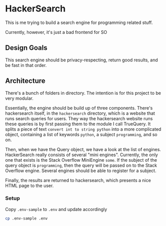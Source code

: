 # HackerSearch
This is me trying to build a search engine for programming related stuff.

Currently, however, it's just a bad frontend for SO

## Design Goals
This search engine should be privacy-respecting, return good results, and be fast in that order.

## Architecture
There's a bunch of folders in directory.
The intention is for this project to be very modular.

Essentially, the engine should be build up of three components.
There's hackersearch itself, in the `hackersearch` directory, which is a website that runs search queries for users.
They way the hackersearch website runs these queries is by first passing them to the module I call TrueQuery.
It splits a piece of text `convert int to string python` into a more complicated object, containing a list of keywords `python`, a subject `programming`, and so on.

Then, when we have the Query object, we have a look at the list of engines.
HackerSearch really consists of several "mini engines".
Currently, the only one that exists is the Stack Overflow MiniEngine `some`.
If the subject of the query object is `programming`, then the query will be passed on to the Stack Overflow engine.
Several engines should be able to register for a subject.

Finally, the results are returned to hackersearch, which presents a nice HTML page to the user.


### Setup

Copy `.env-sample` to `.env` and update accordingly

```sh
cp .env-sample .env
```
